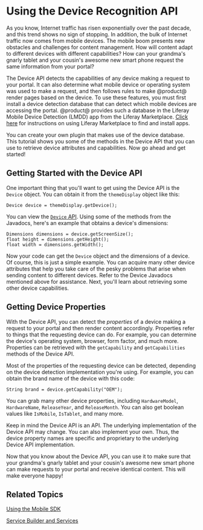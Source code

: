 # Using the Device Recognition API [](id=using-the-device-recognition-api)

As you know, Internet traffic has risen exponentially over the past decade, and
this trend shows no sign of stopping. In addition, the bulk of Internet traffic
now comes from mobile devices. The mobile boom presents new obstacles and
challenges for content management. How will content adapt to different devices
with different capabilities? How can your grandma's gnarly tablet and your
cousin's awesome new smart phone request the same information from your portal?

The Device API detects the capabilities of any device making a request to your
portal. It can also determine what mobile device or operating system was used to
make a request, and then follows rules to make @product@ render pages based on
the device. To use these features, you must first install a device detection
database that can detect which mobile devices are accessing the portal.
@product@  provides such a database in the Liferay Mobile Device Detection
(LMDD) app from  the Liferay Marketplace. 
[Click here](/discover/portal/-/knowledge_base/7-0/using-the-liferay-marketplace) 
for instructions on using Liferay Marketplace to find and install apps. 

You can create your own plugin that makes use of the device database. This 
tutorial shows you some of the methods in the Device API that you can use to 
retrieve device attributes and capabilities. Now go ahead and get started! 

## Getting Started with the Device API [](id=getting-started-with-the-device-api)

One important thing that you'll want to get using the Device API is the 
`Device` object. You can obtain it from the `themeDisplay` object like this: 

    Device device = themeDisplay.getDevice();

You can view the
[`Device` API](@platform-ref@/7.0/javadocs/portal-kernel/com/liferay/portal/kernel/mobile/device/Device.html).
Using some of the methods from the Javadocs, here's an example that obtains a
device's dimensions:

    Dimensions dimensions = device.getScreenSize();
    float height = dimensions.getHeight();
    float width = dimensions.getWidth();

Now your code can get the `Device` object and the dimensions of a device.
Of course, this is just a simple example. You can acquire many other device
attributes that help you take care of the pesky problems that arise when sending
content to different devices. Refer to the Device Javadocs mentioned above for 
assistance. Next, you'll learn about retrieving some other device capabilities.

## Getting Device Properties [](id=getting-device-capabilities)

With the Device API, you can detect the *properties* of a device making a
request to your portal and then render content accordingly. Properties refer
to things that the requesting device can do. For example, you can determine the
device's operating system, browser, form factor, and much more. Properties
can be retrieved with the `getCapability` and `getCapabilities` methods of the
Device API. 

Most of the properties of the requesting device can be detected, depending on
the device detection implementation you're using. For example, you can obtain
the brand name of the device with this code:

    String brand = device.getCapability("OEM");

You can grab many other device properties, including `HardwareModel`,
`HardwareName`, `ReleaseYear`, and `ReleaseMonth`. You can also get boolean
values like `IsMobile`, `IsTablet`, and many more.

Keep in mind the Device API is an API.  The underlying implementation of the
Device API may  change.  You can also implement your own.  Thus, the device
property names are specific and proprietary to the underlying Device API
implementation.

Now that you know about the Device API, you can use it to make sure that your 
grandma's gnarly tablet and your cousin's awesome new smart phone can make 
requests to your portal and receive identical content. This will make everyone 
happy! 

## Related Topics [](id=related-topics)

[Using the Mobile SDK](/develop/tutorials/-/knowledge_base/7-0/mobile)

[Service Builder and Services](/develop/tutorials/-/knowledge_base/7-0/service-builder)

